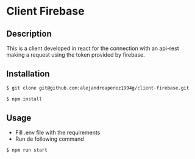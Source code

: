 # Client Firebase

## Description

This is a client developed in react for the connection with an api-rest making a request using the token provided by firebase.

## Installation

```bash
$ git clone git@github.com:alejandroaperez1994g/client-firebase.git
```

```bash
$ npm install
```

## Usage
- Fill .env file with the requirements
- Run de following command
 ```
 $ npm run start 
 ```
